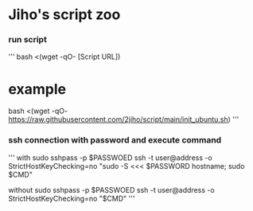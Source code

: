 # Jiho's script zoo

### run script
'''
bash <(wget -qO- [Script URL])

# example
bash <(wget -qO- https://raw.githubusercontent.com/2jiho/script/main/init_ubuntu.sh)
'''

### ssh connection with password and execute command
''' 
with sudo
sshpass -p $PASSWOED ssh -t user@address -o StrictHostKeyChecking=no "sudo -S <<< $PASSWORD hostname; sudo $CMD"

without sudo
sshpass -p $PASSWOED ssh -t user@address -o StrictHostKeyChecking=no "$CMD"
'''

